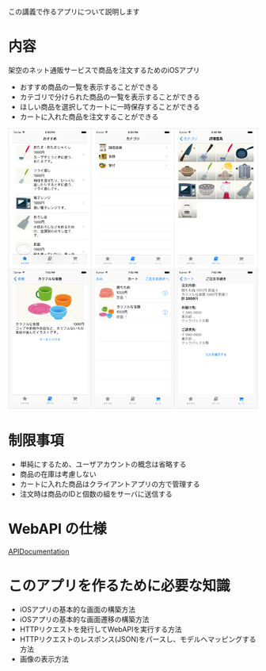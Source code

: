 この講義で作るアプリについて説明します

# 内容

架空のネット通販サービスで商品を注文するためのiOSアプリ

- おすすめ商品の一覧を表示することができる
- カテゴリで分けられた商品の一覧を表示することができる
- ほしい商品を選択してカートに一時保存することができる
- カートに入れた商品を注文することができる

![](./images/20160711085222_img20160711-218-aul8.png)

# 制限事項

- 単純にするため、ユーザアカウントの概念は省略する
- 商品の在庫は考慮しない
- カートに入れた商品はクライアントアプリの方で管理する
- 注文時は商品のIDと個数の組をサーバに送信する

# WebAPI の仕様

[APIDocumentation](./webapi.md)

# このアプリを作るために必要な知識

- iOSアプリの基本的な画面の構築方法
- iOSアプリの基本的な画面遷移の構築方法
- HTTPリクエストを発行してWebAPIを実行する方法
- HTTPリクエストのレスポンス(JSON)をパースし、モデルへマッピングする方法
- 画像の表示方法

